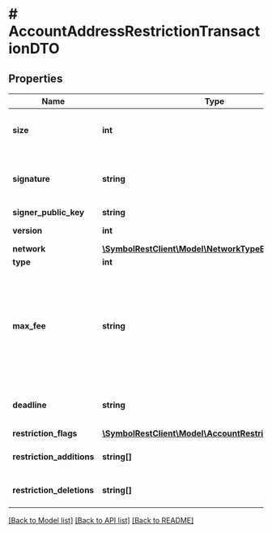 # # AccountAddressRestrictionTransactionDTO

## Properties

Name | Type | Description | Notes
------------ | ------------- | ------------- | -------------
**size** | **int** | A number that allows uint 32 values. |
**signature** | **string** | Entity&#39;s signature generated by the signer. |
**signer_public_key** | **string** | Public key. |
**version** | **int** | Entity version. |
**network** | [**\SymbolRestClient\Model\NetworkTypeEnum**](NetworkTypeEnum.md) |  |
**type** | **int** |  |
**max_fee** | **string** | Absolute amount. An amount of 123456789 (absolute) for a mosaic with divisibility 6 means 123.456789 (relative). |
**deadline** | **string** | Duration expressed in number of blocks. |
**restriction_flags** | [**\SymbolRestClient\Model\AccountRestrictionFlagsEnum**](AccountRestrictionFlagsEnum.md) |  |
**restriction_additions** | **string[]** | Account restriction additions. |
**restriction_deletions** | **string[]** | Account restriction deletions. |

[[Back to Model list]](../../README.md#models) [[Back to API list]](../../README.md#endpoints) [[Back to README]](../../README.md)
